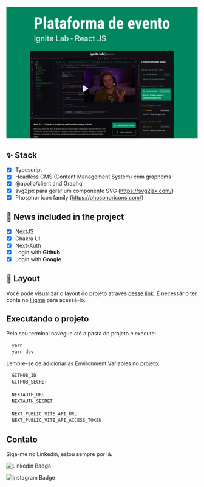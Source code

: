 ![App Screenshot](.github/cover.png)

## ✨ Stack
-  [X] Typescript
-  [X] Headless CMS (Content Management System) com graphcms
-  [X] @apollo/client and Graphql
-  [X] svg2jsx para gerar um componente SVG (https://svg2jsx.com/)
-  [X] Phosphor icon family (https://phosphoricons.com/)

## 📌 News included in the project
-  [X] NextJS
-  [X] Chakra UI
-  [X] Next-Auth
-  [X] Login with **Github**
-  [X] Login with **Google**

## 🔖 Layout

Você pode visualizar o layout do projeto através [desse link](https://www.figma.com/community/file/1120711251998877938). É necessário ter conta no [Figma](http://figma.com/) para acessá-lo.

## Executando o projeto

Pelo seu terminal navegue até a pasta do projeto e execute:

```cl
  yarn
  yarn dev
```

Lembre-se de adicionar as Environment Variables no projeto:

```cl
  GITHUB_ID
  GITHUB_SECRET

  NEXTAUTH_URL
  NEXTAUTH_SECRET

  NEXT_PUBLIC_VITE_API_URL
  NEXT_PUBLIC_VITE_API_ACCESS_TOKEN
```

## Contato

Siga-me no Linkedin, estou sempre por lá.

![Linkedin Badge](https://img.shields.io/badge/-Rudney%20Rodrigues-6633cc?style=flat-square&logo=Linkedin&logoColor=white&link=https://www.linkedin.com/in/rudney.rodrigues.3/)

![Instagram Badge](https://img.shields.io/badge/-Rudney%20Rodrigues-3f729b?style=flat-square&logo=Instagram&logoColor=white&link=https://www.instagram.com/rudney.rodrigues.3/)
